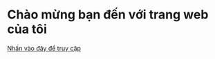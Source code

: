 <h1>Chào mừng bạn đến với trang web của tôi</h1>
<a href="d4m-dev.github.io" target="_blank">Nhấn vào đây để truy cập</a>
